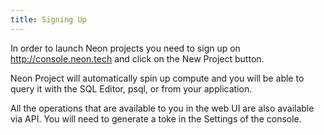 ```yaml
---
title: Signing Up
---
```


In order to launch Neon projects you need to sign up on <http://console.neon.tech> and
click on the New Project button.

Neon Project will automatically spin up compute and you will be able to query it with the SQL Editor, psql, or from your application.

All the operations that are available to you in the web UI are also available via API. You will need to generate a toke in the Settings of the console.
